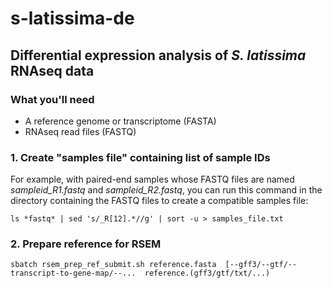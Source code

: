 # s-latissima-de
## Differential expression analysis of _S. latissima_ RNAseq data


### What you'll need
- A reference genome or transcriptome (FASTA)
- RNAseq read files (FASTQ)

### 1. Create "samples file" containing list of sample IDs

For example, with paired-end samples whose FASTQ files are named 
*sampleid\_R1.fastq* and *sampleid\_R2.fastq*, you can run this
command in the directory containing the FASTQ files to create 
a compatible samples file:

`ls *fastq* | sed 's/_R[12].*//g' | sort -u > samples_file.txt`

### 2. Prepare reference for RSEM

`sbatch rsem_prep_ref_submit.sh reference.fasta 
[--gff3/--gtf/--transcript-to-gene-map/--... 
reference.(gff3/gtf/txt/...)`

